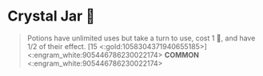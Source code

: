 # **Crystal Jar** 🫙 
> Potions have unlimited uses but take a turn to use, cost 1 🔷, and have 1/2 of their effect. [15 <:gold:1058304371940655185>]
<:engram_white:905446786230022174> __COMMON__ <:engram_white:905446786230022174>
